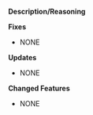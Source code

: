 **Description/Reasoning**
<!-- Put a description here of the overall changes that you made. -->

**Fixes**
<!-- Put a list of fixes you made here. -->
<!-- If it was an bug from the issue tracker remember to add the issue number here, so it can be closed. -->
<!-- EX: Fixed return cache not being cleared. #15 -->
- NONE

**Updates**
<!-- Put libs/build tools that were updated here. -->
<!-- EX: Updated log4rs to 1.1.0. -->
- NONE

**Changed Features**
<!-- Put a list of the features that you changed/modified here. -->
<!-- If it was an enchantment from the issue tracker, remember to add the issue number here, so it can be closed. -->
<!-- EX: - Modified cache to hold more vars. -->
- NONE
